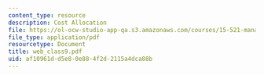 ```yaml
---
content_type: resource
description: Cost Allocation
file: https://ol-ocw-studio-app-qa.s3.amazonaws.com/courses/15-521-management-accounting-and-control-spring-2003/af10961dd5e80e884f2d2115a4dca88b_web_class9.pdf
file_type: application/pdf
resourcetype: Document
title: web_class9.pdf
uid: af10961d-d5e8-0e88-4f2d-2115a4dca88b
---
```

